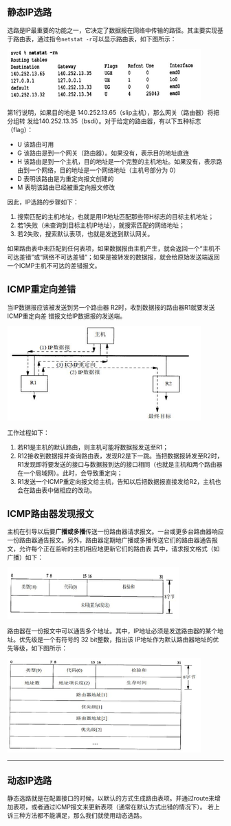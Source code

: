 ## 静态IP选路
选路是IP最重要的功能之一，它决定了数据报在网络中传输的路径。其主要实现基于路由表，通过指令`netstat -r`可以显示路由表，如下图所示：
<div align=left><img width="450" height="120" src="./images/路由表.JPG"/></div>

第1行说明，如果目的地是 140.252.13.65（slip主机），那么网关（路由器）将把分组转
发给140.252.13.35（bsdi）。对于给定的路由器，有以下五种标志（flag）：  
- U  该路由可用
- G  该路由是到一个网关（路由器）。如果没有，表示目的地址直连
- H  该路由是到一个主机，目的地址是一个完整的主机地址。如果没有，表示路由到一个网络，目的地址是一个网络地址（主机号部分为 0）
- D  表明该路由是为重定向报文创建的
- M   表明该路由已经被重定向报文修改

因此，IP选路的步骤如下：  
1. 搜索匹配的主机地址，也就是用IP地址匹配那些带H标志的目标主机地址；
2. 若1失败（未查询到目标主机IP地址），就搜索匹配的网络地址；
3. 若2失败，搜索默认表项，也就是发送到默认网关。

如果路由表中未匹配到任何表项，如果数据报由主机产生，就会返回一个“主机不可达差错”或“网络不可达差错”；如果是被转发的数据报，就会给原始发送端返回一个ICMP主机不可达的差错报文。

## ICMP重定向差错
当IP数据报应该被发送到另一个路由器	R2时，收到数据报的路由器R1就要发送 ICMP重定向差
错报文给IP数据报的发送端。
<div align=left><img width="450" height="220" src="./images/ICMP重定向.JPG"/></div>  

工作过程如下：
1. 若R1是主机的默认路由，则主机可能将数据报发送至R1；
2. R12接收到数据报并查询路由表，发现R2是下一跳。当把数据报转发至R2时，R1发现即将要发送的接口与数据报到达的接口相同（也就是主机和两个路由器在一个局域网）。此时，会导致重定向；
3. R1发送一个ICMP重定向报文给主机，告知以后把数据报直接发给R2，主机也会在路由表中做相应的改动。

## ICMP路由器发现报文
主机在引导以后要**广播或多播**传送一份路由器请求报文。一台或更多台路由器响应一份路由器通告报文。另外，路由器定期地广播或多播传送它们的路由器通告报文，允许每个正在监听的主机相应地更新它们的路由表
其中，请求报文格式（如广播）如下：
<div align=left><img width="400" height="120" src="./images/ICMP请求报文.JPG"/></div> 

路由器在一份报文中可以通告多个地址。其中，IP地址必须是发送路由器的某个地址。优先级是一个有符号的 32 bit整数，指出该 IP地址作为默认路由器地址的优先等级，如下图所示：

<div align=left><img width="450" height="220" src="./images/ICMP通告报文.JPG"/></div> 

-----------------------------------------------
## 动态IP选路
静态选路就是在配置接口的时候，以默认的方式生成路由表项。并通过route来增加表项，或者通过ICMP报文来更新表项（通常在默认方式出错的情况下）。 若上诉三种方法都不能满足，那么我们就使用动态选路。


